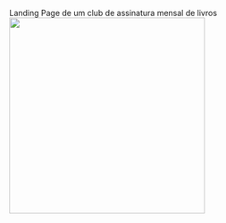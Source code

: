 Landing Page de um club de assinatura mensal de livros 
<img src="./components/screenshot.png" width="350">
